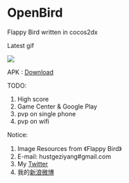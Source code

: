 OpenBird
========

Flappy Bird written in cocos2dx

Latest gif

<img src="https://f.cloud.github.com/assets/1802419/2179429/4628aa24-96b0-11e3-872e-2bfb88b369a0.gif">

APK : <a href="http://url.cn/OXc9jo">Download</a>

TODO:

1. High score
2. Game Center & Google Play
3. pvp on single phone
4. pvp on wifi

Notice:

1. Image Resources from 《Flappy Bird》
2. E-mail:  hustgeziyang#gmail.com
3. My <a href="https://twitter.com/hustcser">Twitter</a>
4. 我的<a href="http://weibo.com/crosslife">新浪微博</a>
